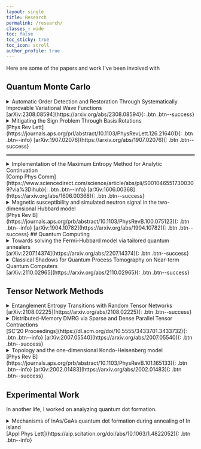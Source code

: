 ```yaml
---
layout: single
title: Research
permalink: /research/
classes_: wide
toc: false
toc_sticky: true
toc_icon: scroll
author_profile: true
---
```


Here are some of the papers and work I've been involved with

## Quantum Monte Carlo

<details>
<summary>  
<!--<img src="{{ "/assets/images/site_logo.png" | absolute_url }}" style="width:5em;margin-bottom:0.2em" class="align-left"/>-->
Automatic Order Detection and Restoration Through Systematically Improvable Variational Wave Functions</summary>
  
  <div class="notice--info"><p>
<b>Ryan Levy</b> Miguel Morales, Shiwei Zhang<br /><br />

Variational wave function ansatze are an invaluable tool to study the properties of strongly correlated systems. We propose such a wave function, based on the theory of auxiliary fields and combining aspects of auxiliary-field quantum Monte Carlo and modern variational optimization techniques including automatic differentiation. The resulting ansatz, consisting of several slices of optimized projectors, is highly expressive and systematically improvable. We benchmark this form on the two-dimensional Hubbard model, using both cylindrical and large, fully periodic supercells. The computed ground-state energies are competitive with the best variational results. Moreover, the optimized wave functions predict the correct ground-state order with near full symmetry restoration (i.e. translation invariance) despite initial states with incorrect orders. The ansatz can become a tool for local order prediction, leading to a new paradigm for variational studies of bulk systems. It can also be viewed as an approach to produce accurate and systematically improvable wave functions in a convenient form of non-orthogonal Slater determinants (e.g., for quantum chemistry) at polynomial computational cost. </p></div>

</details>
[arXiv:2308.08594](https://arxiv.org/abs/2308.08594){: .btn .btn--success} 
<details>
<summary>  
<!--<img src="{{ "/assets/images/site_logo.png" | absolute_url }}" style="width:5em;margin-bottom:0.2em" class="align-left"/>-->
Mitigating the Sign Problem Through Basis Rotations</summary>
  
  <div class="notice--info"><p>
<b>Ryan Levy</b> and Bryan K. Clark<br /><br />

Quantum Monte Carlo simulations of quantum many body systems are plagued by the Fermion sign problem. The computational complexity of simulating Fermions scales exponentially in the projection time \(\beta\) and system size. The sign problem is basis dependent and an improved basis, for fixed errors, lead to exponentially quicker simulations.  We show how to use sign-free quantum Monte Carlo simulations to optimize over the choice of basis on large two-dimensional systems.  
We numerically illustrate these techniques decreasing the 'badness' of the sign problem by optimizing over single-particle basis rotations on one and two-dimensional Hubbard systems.  We find a generic rotation which improves the average sign of the Hubbard model for a wide range of \(U\) and densities for \(4\times L\) systems.  In one example improvement, the average sign (and hence simulation cost at fixed accuracy) for the \(16\times 4\) Hubbard model at \(U/t=4\) and \(n=0.75\) increases by \(\exp\left[8.64(6)\beta\right]\). For typical projection times of \(\beta\gtrapprox 100\), this accelerates such simulation by many orders of magnitude. </p></div>

</details>
[Phys Rev Lett](https://journals.aps.org/prl/abstract/10.1103/PhysRevLett.126.216401){: .btn .btn--info} [arXiv:1907.02076](https://arxiv.org/abs/1907.02076){: .btn .btn--success} 

<!--===================================================================--->

<hr style="border-top: 1px dotted #000;" />

<details>
  <summary>Implementation of the Maximum Entropy Method for Analytic Continuation</summary>
  
  <div class="notice--info"><p>
<b>Ryan Levy</b> J.P.F. LeBlanc, and Emanuel Gull<br /><br />

We present `Maxent`, a tool for performing analytic continuation of spectral functions using the maximum entropy method. The code operates on discrete imaginary axis datasets (values with uncertainties) and transforms this input to the real axis. The code works for imaginary time and Matsubara frequency data and implements the 'Legendre' representation of finite temperature Green's functions. It implements a variety of kernels, default models, and grids for continuing bosonic, fermionic, anomalous, and other data. Our implementation is licensed under GPLv2 and extensively documented. This paper shows the use of the programs in detail.</p></div>

</details>
[Comp Phys Comm](https://www.sciencedirect.com/science/article/abs/pii/S0010465517300309?via%3Dihub){: .btn .btn--info}  [arXiv:1606.00368](https://arxiv.org/abs/1606.00368){: .btn .btn--success}

<!--===================================================================--->

<details>
  <summary>Magnetic susceptibility and simulated neutron signal in the two-dimensional Hubbard model</summary>
  
  <div class="notice--info"><p>
J. P. F. LeBlanc, Shaozhi Li, Xi Chen, <b>Ryan Levy</b>, A. E. Antipov, Andrew J. Millis, and Emanuel Gull<br /><br />

We compute dynamic spin susceptibilities in the two-dimensional Hubbard model usingthe method of dual fermions, and we provide a comparison to lattice Monte Carlo and cluster dynamical mean-field theory. We examine the energy dispersion identified by peaks in Imχ(ω,q), which define spin modes, and we compare the exchange scale and magnon dispersion to neutron experiments on the parent La2CuO4 cuprate. We present the evolution of the spin excitations as a function of Hubbard interaction strengths and doping, and we explore the particle-hole asymmetry of the spin excitations. We also study the correlation lengths and the spin excitation dispersion peak structure, and we find a Y-shaped dispersion similar to neutron results on doped HgBa2CuO4+δ.
</p>
</div>
</details>
[Phys Rev B](https://journals.aps.org/prb/abstract/10.1103/PhysRevB.100.075123){: .btn .btn--info}  [arXiv:1904.10782](https://arxiv.org/abs/1904.10782){: .btn .btn--success}
<!--===================================================================--->
## Quantum Computing

<details>
  <summary>Towards solving the Fermi-Hubbard model via tailored quantum annealers</summary>
  
  <div class="notice--info"><p>
<b>Ryan Levy</b>,  Zoe Gonzalez Izquierdo, Zhihui Wang, Jeffrey Marshall, Joseph Barreto, Louis Fry-Bouriaux, Daniel T. O'Connor, Paul A. Warburton, Nathan Wiebe, Eleanor Rieffel, Filip A. Wudarski <br /><br />
The Fermi-Hubbard model (FHM) on a two dimensional square lattice has long been an important testbed and target for simulating fermionic Hamiltonians on quantum hardware. We present an alternative for quantum simulation of FHMs based on an adiabatic protocol that could be an attractive target for next generations of quantum annealers. Our results rely on a recently introduced low-weight encoding that allows the FHM to be expressed in terms of Pauli operators with locality of at most three. We theoretically and numerically determine promising quantum annealing setups for both interacting 2D spinless and spinful systems, that enable to reach near the ground state solution with high fidelity for systems as big as 6x6 (spinless) and 4x3 (spinful). Moreover, we demonstrate the scaling properties of the minimal gap and analyze robustness of the protocol against control noise. Additionally, we identify and discuss basic experimental requirements to construct near term annealing hardware tailored to simulate these problems. Finally, we perform a detailed resource estimation for the introduced adiabatic protocol, and discuss pros and cons of this approach relative to gate-based approaches for near-term platforms.
</p></div>

</details>
[arXiv:2207.14374](https://arxiv.org/abs/2207.14374){: .btn .btn--success}
<!--===================================================================--->
<details>
  <summary>Classical Shadows for Quantum Process Tomography on Near-term Quantum Computers
</summary>
  
  <div class="notice--info"><p>
<b>Ryan Levy</b>,  Di Luo, Bryan K. Clark <br /><br />
Quantum process tomography is a powerful tool for understanding quantum channels and characterizing properties of quantum devices. Inspired by recent advances using classical shadows in quantum state tomography[1], we have developed a classical shadow method, ShadowQPT, for quantum process tomography. ShadowQPT allows for the reconstruction of the Choi matrix for unitary and non-unitary processes including an efficient reconstruction of fixed-sized reduced processes; we also show how to predict the overlap between any arbitrary state and the output of the quantum channel on a different arbitrary state. We introduce both a scheme using ancilla qubits as well as a two-sided scheme with unitaries before and after the channel. A number of additional approximations and improvements are developed including the use of a pair-factorized Clifford shadow and a series of post-processing techniques which significantly enhance the accuracy for recovering the quantum channel. Both the theoretical scaling for large systems and the practicality of using shadow tomography on NISQ-era hardware are considered. Our algorithms have been implemented with both Pauli and Clifford measurements on the IonQ trapped ion quantum computer for quantum processes up to n=4 qubits (equivalent to the experimental complexity of n=8 qubits for quantum state tomography) and achieved good performance.
</p></div>

</details>
[arXiv:2110.02965](https://arxiv.org/abs/2110.02965){: .btn .btn--success}

## Tensor Network Methods

<details>
  <summary>Entanglement Entropy Transitions with Random Tensor Networks
</summary>
  
  <div class="notice--info"><p>
<b>Ryan Levy</b>,  Bryan K. Clark <br /><br />
Entanglement is a key quantum phenomena and understanding transitions between phases of matter with different entanglement properties are an interesting probe of quantum mechanics. We numerically study a model of a 2D tensor network proposed to have an entanglement entropy transition first considered by Vasseur et al.[Phys. Rev. B 100, 134203 (2019)]. We find that by varying the bond dimension of the tensors in the network we can observe a transition between an area and volume phase with a logarithmic critical point around \(D\approx 2\). We further characterize the critical behavior measuring a critical exponent using entanglement entropy and the tripartite quantum mutual information, observe a crossover from a 'nearly pure' to entangled area law phase using the the distributions of the entanglement entropy and find a cubic decay of the pairwise mutual information at the transition. We further consider the dependence of these observables for different Rényi entropy. This work helps further validate and characterize random tensor networks as a paradigmatic examples of an entanglement transition.
</p></div>

</details>
[arXiv:2108.02225](https://arxiv.org/abs/2108.02225){: .btn .btn--success}


<details>
  <summary>Distributed-Memory DMRG via Sparse and Dense Parallel Tensor Contractions
</summary>
  
  <div class="notice--info"><p>
<b>Ryan Levy</b>, Edgar Solomonik, Bryan K. Clark <br /><br />

The Density Matrix Renormalization Group (DMRG) algorithm is a powerful tool for solving eigenvalue problems to model quantum systems. DMRG relies on tensor contractions and dense linear algebra to compute properties of condensed matter physics systems. However, its efficient parallel implementation is challenging due to limited concurrency, large memory footprint, and tensor sparsity. We mitigate these problems by implementing two new parallel approaches that handle block sparsity arising in DMRG, via Cyclops, a distributed memory tensor contraction library. We benchmark their performance on two physical systems using the Blue Waters and Stampede2 supercomputers. Our DMRG performance is improved by up to 5.9X in runtime and 99X in processing rate over ITensor, at roughly comparable computational resource use. This enables higher accuracy calculations via larger tensors for quantum state approximation. We demonstrate that despite having limited concurrency, DMRG is weakly scalable with the use of efficient parallel tensor contraction mechanisms.</p></div>

</details>
[SC'20 Proceedings](https://dl.acm.org/doi/10.5555/3433701.3433732){: .btn .btn--info}  [arXiv:2007.05540](https://arxiv.org/abs/2007.05540){: .btn .btn--success}

<!--===================================================================--->
<details>
  <summary>Topology and the one-dimensional Kondo-Heisenberg model</summary>
  
  <div class="notice--info"><p>
Julian May-Mann, <b>Ryan Levy</b>, Rodrigo Soto-Garrido, Gil Young Cho, Bryan K. Clark, Eduardo Fradkin<br /><br />

  The Kondo-Heinsberg chain is an interesting model of a strongly correlated system which has a broad superconducting state with pair-density wave (PDW) order. Some of us have recently proposed that this PDW state is a symmetry-protected topological (SPT) state, and the gapped spin sector of the model supports Majorana zero modes. In this work, we reexamine this problem using a combination of numeric and analytic methods. In extensive density matrix renormalization group calculations, we find no evidence of a topological ground state degeneracy or the previously proposed Majorana zero modes in the PDW phase of this model. This result motivated us to reexamine the original arguments for the existence of the Majorana zero modes. A careful analysis of the effective continuum field theory of the model shows that the Hilbert space of the spin sector of the theory does not contain any single Majorana fermion excitations. This analysis shows that the PDW state of the doped 1D Kondo-Heisenberg model is not an SPT with Majorana zero modes.
</p></div>

</details>
[Phys Rev B](https://journals.aps.org/prb/abstract/10.1103/PhysRevB.101.165133){: .btn .btn--info}  [arXiv:2002.01483](https://arxiv.org/abs/2002.01483){: .btn .btn--success}

<!--===================================================================--->


## Experimental Work

In another life, I worked on analyzing quantum dot formation.

<details>
  <summary>Mechanisms of InAs/GaAs quantum dot formation during annealing of In island</summary>
  
  <div class="notice--info"><p>
S. Huang, S.J. Kim, <b>Ryan Levy</b> X.Q. Pan, and R.S. Goldman<br /><br />

We have examined the formation mechanisms of InAs quantum dots (QDs) via annealing In islands under As flux. We report two distinct mechanisms, droplet epitaxy (DE) and solid phase epitaxy (SPE), which depend on As surface coverage. On c(4 × 4) GaAs surfaces, QDs form by DE. For c(4 × 4)α, one-to-one conversion from In islands to InAs QDs is observed. For c(4 × 4)β, lower densities of larger QDs are observed, presumably due to enhanced In surface diffusion in the absence of metastable Ga-As dimers. For the As capped surface, In deposition leads to an amorphous film, from which QDs nucleate by SPE during annealing.
</p>
</div>
</details>
[Appl Phys Lett](https://aip.scitation.org/doi/abs/10.1063/1.4822052){: .btn .btn--info}  <!--[arXiv:](){: .btn .btn--success}-->

<!--===================================================================--->
